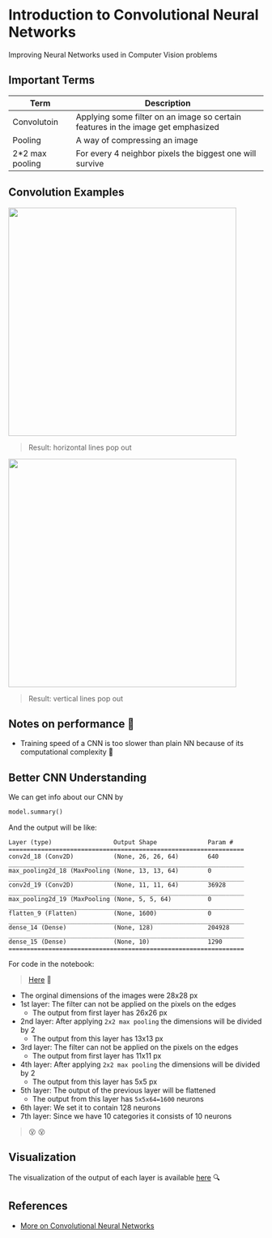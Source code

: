 # Introduction to Convolutional Neural Networks
Improving Neural Networks used in Computer Vision problems

## Important Terms
| Term            | Description   |
| --------------- |---------------|
| Convolutoin     | Applying some filter on an image so certain features in the image get emphasized |
| Pooling         | A way of compressing an image  |
| 2*2 max pooling | For every 4 neighbor pixels the biggest one will survive |

## Convolution Examples
<img src="https://github.com/asmaamirkhan/TensorflowGuide/blob/master/res/ConvolutionExH.JPG" width="450"  />

> Result: horizontal lines pop out

<img src="https://github.com/asmaamirkhan/TensorflowGuide/blob/master/res/ConvolutionExV.JPG" width="450"  />

> Result: vertical lines pop out

## Notes on performance :dizzy:
* Training speed of a CNN is too slower than plain NN because of its computational complexity :turtle:

## Better CNN Understanding

We can get info about our CNN by 
```python
model.summary()
``` 

And the output will be like:
``` 
Layer (type)                 Output Shape              Param #   
=================================================================
conv2d_18 (Conv2D)           (None, 26, 26, 64)        640       
_________________________________________________________________
max_pooling2d_18 (MaxPooling (None, 13, 13, 64)        0         
_________________________________________________________________
conv2d_19 (Conv2D)           (None, 11, 11, 64)        36928     
_________________________________________________________________
max_pooling2d_19 (MaxPooling (None, 5, 5, 64)          0         
_________________________________________________________________
flatten_9 (Flatten)          (None, 1600)              0         
_________________________________________________________________
dense_14 (Dense)             (None, 128)               204928    
_________________________________________________________________
dense_15 (Dense)             (None, 10)                1290      
=================================================================
``` 

For code in the notebook:
> [Here](https://github.com/asmaamirkhan/DeepLearningNotes/blob/master/2-Intro2CNN/0-CNN.ipynb) :feet:

* The orginal dimensions of the images were 28x28 px
* 1st layer: The filter can not be applied on the pixels on the edges 
  * The output from first layer has 26x26 px
* 2nd layer: After applying `2x2 max pooling` the dimensions will be divided by 2
  * The output from this layer has 13x13 px
* 3rd layer: The filter can not be applied on the pixels on the edges 
  * The output from first layer has 11x11 px
* 4th layer: After applying `2x2 max pooling` the dimensions will be divided by 2
  * The output from this layer has 5x5 px
* 5th layer: The output of the previous layer will be flattened
  * The output from this layer has `5x5x64=1600` neurons
* 6th layer: We set it to contain 128 neurons
* 7th layer: Since we have 10 categories it consists of 10 neurons

> :dizzy_face: :dizzy_face:

## Visualization
The visualization of the output of each layer is available [here](https://github.com/asmaamirkhan/DeepLearningNotes/bloNote:b/master/2-Intro2CNN/1-CNNVisualization.ipynb) :mag:

## References
* [More on Convolutional Neural Networks](https://www.youtube.com/playlist?list=PLkDaE6sCZn6Gl29AoE31iwdVwSG-KnDzF)
